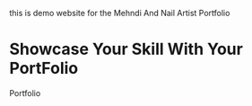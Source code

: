 this is demo website for the Mehndi And Nail Artist Portfolio
<br/>
<h1>Showcase Your Skill With Your PortFolio</h1>

<p>Portfolio </p>
